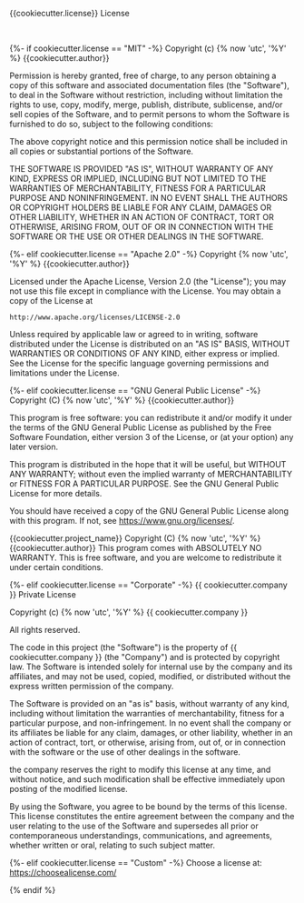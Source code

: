 {{cookiecutter.license}} License

</br>

{%- if cookiecutter.license == "MIT" -%}
Copyright (c) {% now 'utc', '%Y' %}  {{cookiecutter.author}}

Permission is hereby granted, free of charge, to any person obtaining
a copy of this software and associated documentation files (the
"Software"), to deal in the Software without restriction, including
without limitation the rights to use, copy, modify, merge, publish,
distribute, sublicense, and/or sell copies of the Software, and to
permit persons to whom the Software is furnished to do so, subject to
the following conditions:

The above copyright notice and this permission notice shall be
included in all copies or substantial portions of the Software.

THE SOFTWARE IS PROVIDED "AS IS", WITHOUT WARRANTY OF ANY KIND,
EXPRESS OR IMPLIED, INCLUDING BUT NOT LIMITED TO THE WARRANTIES OF
MERCHANTABILITY, FITNESS FOR A PARTICULAR PURPOSE AND
NONINFRINGEMENT. IN NO EVENT SHALL THE AUTHORS OR COPYRIGHT HOLDERS BE
LIABLE FOR ANY CLAIM, DAMAGES OR OTHER LIABILITY, WHETHER IN AN ACTION
OF CONTRACT, TORT OR OTHERWISE, ARISING FROM, OUT OF OR IN CONNECTION
WITH THE SOFTWARE OR THE USE OR OTHER DEALINGS IN THE SOFTWARE.


{%- elif cookiecutter.license == "Apache 2.0" -%}
Copyright {% now 'utc', '%Y' %}  {{cookiecutter.author}}

Licensed under the Apache License, Version 2.0 (the "License");
you may not use this file except in compliance with the License.
You may obtain a copy of the License at

    http://www.apache.org/licenses/LICENSE-2.0

Unless required by applicable law or agreed to in writing, software
distributed under the License is distributed on an "AS IS" BASIS,
WITHOUT WARRANTIES OR CONDITIONS OF ANY KIND, either express or implied.
See the License for the specific language governing permissions and
limitations under the License.


{%- elif cookiecutter.license == "GNU General Public License" -%}
Copyright (C) {% now 'utc', '%Y' %}  {{cookiecutter.author}}

This program is free software: you can redistribute it and/or modify
it under the terms of the GNU General Public License as published by
the Free Software Foundation, either version 3 of the License, or
(at your option) any later version.

This program is distributed in the hope that it will be useful,
but WITHOUT ANY WARRANTY; without even the implied warranty of
MERCHANTABILITY or FITNESS FOR A PARTICULAR PURPOSE.  See the
GNU General Public License for more details.

You should have received a copy of the GNU General Public License
along with this program.  If not, see <https://www.gnu.org/licenses/>.

{{cookiecutter.project_name}} Copyright (C) {% now 'utc', '%Y' %}  {{cookiecutter.author}}
This program comes with ABSOLUTELY NO WARRANTY.
This is free software, and you are welcome to redistribute it
under certain conditions.


{%- elif cookiecutter.license == "Corporate" -%}
{{ cookiecutter.company }} Private License

Copyright (c) {% now 'utc', '%Y' %} {{ cookiecutter.company }}

All rights reserved.

The code in this project (the "Software") is the property of {{ cookiecutter.company }} (the "Company") and is protected by copyright law. The Software is intended solely for internal use by the company and its affiliates, and may not be used, copied, modified, or distributed without the express written permission of the company.

The Software is provided on an "as is" basis, without warranty of any kind, including without limitation the warranties of merchantability, fitness for a particular purpose, and non-infringement. In no event shall the company or its affiliates be liable for any claim, damages, or other liability, whether in an action of contract, tort, or otherwise, arising from, out of, or in connection with the software or the use of other dealings in the software.

the company reserves the right to modify this license at any time, and without notice, and such modification shall be effective immediately upon posting of the modified license.

By using the Software, you agree to be bound by the terms of this license. This license constitutes the entire agreement between the company and the user relating to the use of the Software and supersedes all prior or contemporaneous understandings, communications, and agreements, whether written or oral, relating to such subject matter.


{%- elif cookiecutter.license == "Custom" -%}
Choose a license at:
https://choosealicense.com/

{% endif %}
